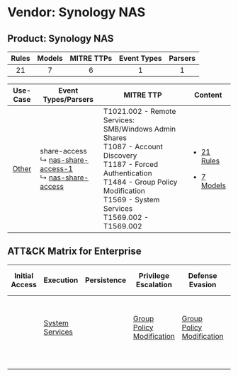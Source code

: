 Vendor: Synology NAS
====================
Product: Synology NAS
---------------------
| Rules | Models | MITRE TTPs | Event Types | Parsers |
|:-----:|:------:|:----------:|:-----------:|:-------:|
|  21   |   7    |     6      |      1      |    1    |

|                Use-Case                | Event Types/Parsers                                                                                                                                           | MITRE TTP                                                                                                                                                                                                        | Content                                                                                                     |
|:--------------------------------------:| ------------------------------------------------------------------------------------------------------------------------------------------------------------- | ---------------------------------------------------------------------------------------------------------------------------------------------------------------------------------------------------------------- | ----------------------------------------------------------------------------------------------------------- |
| [Other](../../../UseCases/uc_other.md) |  share-access<br> ↳ [nas-share-access-1](Parsers/parserContent_nas-share-access-1.md)<br> ↳ [nas-share-access](Parsers/parserContent_nas-share-access.md)<br> | T1021.002 - Remote Services: SMB/Windows Admin Shares<br>T1087 - Account Discovery<br>T1187 - Forced Authentication<br>T1484 - Group Policy Modification<br>T1569 - System Services<br>T1569.002 - T1569.002<br> | [<ul><li>21 Rules</li></ul><ul><li>7 Models</li></ul>](Rules_Models/r_m_synology_nas_synology_nas_Other.md) |

ATT&CK Matrix for Enterprise
----------------------------
| Initial Access | Execution                                                            | Persistence | Privilege Escalation                                                           | Defense Evasion                                                                | Credential Access                                                          | Discovery                                                              | Lateral Movement                                                                                                                                                       | Collection | Command and Control | Exfiltration | Impact |
| -------------- | -------------------------------------------------------------------- | ----------- | ------------------------------------------------------------------------------ | ------------------------------------------------------------------------------ | -------------------------------------------------------------------------- | ---------------------------------------------------------------------- | ---------------------------------------------------------------------------------------------------------------------------------------------------------------------- | ---------- | ------------------- | ------------ | ------ |
|                | [System Services](https://attack.mitre.org/techniques/T1569)<br><br> |             | [Group Policy Modification](https://attack.mitre.org/techniques/T1484)<br><br> | [Group Policy Modification](https://attack.mitre.org/techniques/T1484)<br><br> | [Forced Authentication](https://attack.mitre.org/techniques/T1187)<br><br> | [Account Discovery](https://attack.mitre.org/techniques/T1087)<br><br> | [Remote Services](https://attack.mitre.org/techniques/T1021)<br><br>[Remote Services: SMB/Windows Admin Shares](https://attack.mitre.org/techniques/T1021/002)<br><br> |            |                     |              |        |